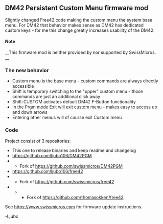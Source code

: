## DM42 Persistent Custom Menu firmware mod

Slightly changed Free42 code making the custom menu the system base menu.
For DM42 that behavior makes sense as DM42 has dedicated custom keys - for
me this change greatly increases usability of the DM42.

#### Note

__This firmware mod is neither provided by nor supported by SwissMicros. __


### The new behavior

* Custom menu is the base menu - custom commands are always directly accessible
* Shift is temporary switching to the "upper" custom menu - those commands are just an additional click away
* Shift-CUSTOM activates default DM42 F-Button functionality
* In the Prgm mode Exit will exit custom menu - makes easy to access up and down arrows
* Entering other menus will of course exit Custom menu

### Code
Project consist of 3 repositories:

* This one to release binaries and keep readme and changelog
* https://github.com/ljubo106/DM42PGM
* * Fork of https://github.com/swissmicros/DM42PGM
* https://github.com/ljubo106/free42
* * Fork of https://github.com/swissmicros/free42
* * * Fork of https://github.com/thomasokken/free42

See https://www.swissmicros.com for firmware update instructions.


-Ljubo
